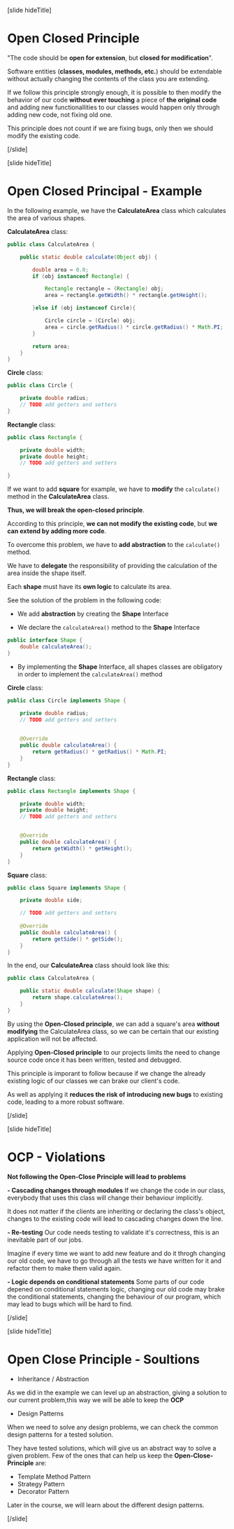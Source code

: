 [slide hideTitle]

# Open Closed Principle

"The code should be **open for extension**, but **closed for modification**".

Software entities (**classes, modules, methods, etc.**) should be extendable without actually changing the contents of the class you are extending. 

If we follow this principle strongly enough, it is possible to then modify the behavior of our code **without ever touching** a piece of **the original code** and adding new functionallities to our classes would happen only through adding new code, not fixing old one.

This principle does not count if we are fixing bugs, only then we should modify the existing code.

[/slide]

[slide hideTitle]

# Open Closed Principal - Example

In the following example, we have the **CalculateArea** class which calculates the area of various shapes.

**CalculateArea** class:
```java
public class CalculateArea {

    public static double calculate(Object obj) {

        double area = 0.0;
        if (obj instanceof Rectangle) {

            Rectangle rectangle = (Rectangle) obj;
            area = rectangle.getWidth() * rectangle.getHeight();

        }else if (obj instanceof Circle){

            Circle circle = (Circle) obj;
            area = circle.getRadius() * circle.getRadius() * Math.PI;
        }

        return area;
    }
}

```

**Circle** class:

```java
public class Circle {

    private double radius;
    // TODO add getters and setters
}
``` 


**Rectangle** class:

```java
public class Rectangle {

    private double width;
    private double height;
    // TODO add getters and setters

}
``` 

If we want to add **square** for example, we have to **modify** the `calculate()` method in the **CalculateArea** class.

**Thus, we will break the open-closed principle**.

According to this principle, **we can not modify the existing code**, but **we can extend by adding more code**.

To overcome this problem, we have to **add abstraction** to the `calculate()` method.

We have to **delegate** the responsibility of providing the calculation of the area inside the shape itself.

Each **shape** must have its **own logic** to calculate its area.

See the solution of the problem in the following code: 

- We add **abstraction** by creating the **Shape** Interface

- We declare the `calculateArea()` method to the **Shape** Interface

```java
public interface Shape {
    double calculateArea();
}
```

- By implementing the **Shape** Interface, all shapes classes are obligatory in order to implement the `calculateArea()` method

**Circle** class:

```java
public class Circle implements Shape {

    private double radius;
    // TODO add getters and setters

    
    @Override
    public double calculateArea() {
        return getRadius() * getRadius() * Math.PI;
    }
}
```

**Rectangle** class:

```java
public class Rectangle implements Shape {

    private double width;
    private double height;
    // TODO add getters and setters


    @Override
    public double calculateArea() {
        return getWidth() * getHeight();
    }
}
``` 

**Square** class:

```java
public class Square implements Shape {

    private double side;

    // TODO add getters and setters
   
    @Override
    public double calculateArea() {
        return getSide() * getSide();
    }
}

```

In the end, our **CalculateArea** class should look like this:

```java
public class CalculateArea {

    public static double calculate(Shape shape) {
        return shape.calculateArea();
    }
}
```

By using the **Open-Closed principle**, we can add a square's area **without modifying** the CalculateArea class, so we can be certain that our existing application will not be affected.

Applying **Open-Closed principle** to our projects limits the need to change source code once it has been written, tested and debugged.

This principle is imporant to follow because if we change the already existing logic of our classes we can brake our client's code.

As well as applying it **reduces the risk of introducing new bugs** to existing code, leading to a more robust software.


[/slide]


[slide hideTitle]

# OCP - Violations

**Not following the Open-Close Principle will lead to problems**

**- Cascading changes through modules**
  If we change the code in our class, everybody that uses this class will change their behaviour implicitly.
  
 It does not matter if the clients are  inheriting or declaring the class's object, changes to the existing code will lead to cascading changes down the line.

**- Re-testing**
  Our code needs testing to validate it's correctness, this is an inevitable part of our jobs.

  Imagine if every time we want to add new feature and do it throgh changing our old code, we have to go through all the tests we have written for it and refactor them to make them valid again.

**- Logic depends on conditional statements**
  Some parts of our code depened on conditional statements logic, changing our old code may brake the conditional statements, changing the behaviour of our program, which may lead to bugs which will be hard to find.

[/slide]

[slide hideTitle]

# Open Close Principle - Soultions


- Inheritance / Abstraction

As we did in the example we can level up an abstraction, giving a solution to our current problem,this way we will be able to keep the **OCP**
    
- Design Patterns

When we need to solve any design problems, we can check the common design patterns for a tested solution.

They have tested solutions, which will give us an abstract way to solve a given problem.
Few of the ones that can help us keep the **Open-Close-Principle** are:
   - Template Method Pattern
   - Strategy Pattern
   - Decorator Pattern

Later in the course, we will learn about the different design patterns.

[/slide]